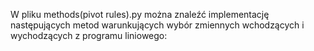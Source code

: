 W pliku methods(pivot rules).py można znaleźć implementację następujących metod warunkujących wybór zmiennych wchodzących i wychodzących z programu liniowego:
